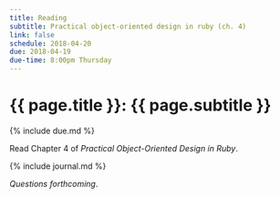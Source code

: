 ```yaml
---
title: Reading
subtitle: Practical object-oriented design in ruby (ch. 4)
link: false
schedule: 2018-04-20
due: 2018-04-19
due-time: 8:00pm Thursday
---
```

# {{ page.title }}: {{ page.subtitle }}

{% include due.md %}

Read Chapter 4 of _Practical Object-Oriented Design in Ruby_.  

{% include journal.md %}

_Questions forthcoming_.

